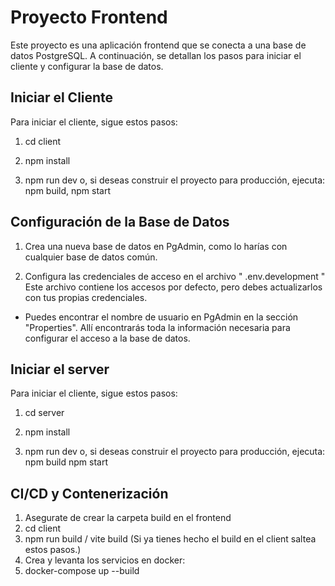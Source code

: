 # Proyecto Frontend

Este proyecto es una aplicación frontend que se conecta a una base de datos PostgreSQL. A continuación, se detallan los pasos para iniciar el cliente y configurar la base de datos.

## Iniciar el Cliente

Para iniciar el cliente, sigue estos pasos:

1. cd client

2. npm install

3. npm run dev o, si deseas construir el proyecto para producción, ejecuta: npm build, npm start

## Configuración de la Base de Datos

1. Crea una nueva base de datos en PgAdmin, como lo harías con cualquier base de datos común.

2. Configura las credenciales de acceso en el archivo " .env.development "
Este archivo contiene los accesos por defecto, pero debes actualizarlos con tus propias credenciales.

* Puedes encontrar el nombre de usuario en PgAdmin en la sección "Properties". Allí encontrarás toda la información necesaria para configurar el acceso a la base de datos.

## Iniciar el server

Para iniciar el cliente, sigue estos pasos:

1. cd server

2. npm install

3. npm run dev o, si deseas construir el proyecto para producción, ejecuta: npm build npm start

## CI/CD y Contenerización

1. Asegurate de crear la carpeta build en el frontend
2. cd client
3. npm run build / vite build (Si ya tienes hecho el build en el client saltea estos pasos.)
4. Crea y levanta los servicios en docker:
5. docker-compose up --build
